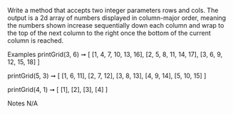 Write a method that accepts two integer parameters rows and cols. The output is a 2d array of numbers displayed in column-major order, meaning the numbers shown increase sequentially down each column and wrap to the top of the next column to the right once the bottom of the current column is reached.

Examples
printGrid(3, 6) ➞ [
  [1, 4, 7, 10, 13, 16],
  [2, 5, 8, 11, 14, 17],
  [3, 6, 9, 12, 15, 18]
]

printGrid(5, 3) ➞ [
  [1, 6, 11],
  [2, 7, 12],
  [3, 8, 13],
  [4, 9, 14],
  [5, 10, 15]
]

printGrid(4, 1) ➞ [
  [1],
  [2],
  [3],
  [4]
]

Notes
N/A